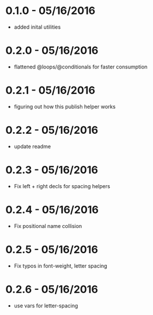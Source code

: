 # 0.1.0 - 05/16/2016
- added inital utilities

# 0.2.0 - 05/16/2016
- flattened @loops/@conditionals for faster consumption

# 0.2.1 - 05/16/2016
- figuring out how this publish helper works

# 0.2.2 - 05/16/2016
- update readme

# 0.2.3 - 05/16/2016
- Fix left + right decls for spacing helpers

# 0.2.4 - 05/16/2016
- Fix positional name collision

# 0.2.5 - 05/16/2016
- Fix typos in font-weight, letter spacing

# 0.2.6 - 05/16/2016
- use vars for letter-spacing
